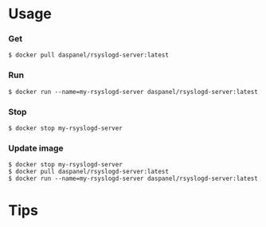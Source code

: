 
# Usage


### Get
```shell
$ docker pull daspanel/rsyslogd-server:latest
```

### Run
```shell
$ docker run --name=my-rsyslogd-server daspanel/rsyslogd-server:latest
```

### Stop
```shell
$ docker stop my-rsyslogd-server
```

### Update image
```shell
$ docker stop my-rsyslogd-server
$ docker pull daspanel/rsyslogd-server:latest
$ docker run --name=my-rsyslogd-server daspanel/rsyslogd-server:latest
```

# Tips
